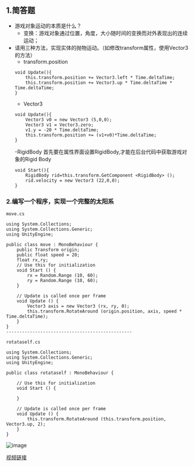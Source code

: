 ## 1.简答题

- 游戏对象运动的本质是什么？
    - 变换：游戏对象通过位置，角度，大小随时间的变换而对外表现出的连续运动；
- 请用三种方法，实现实体的抛物运动。（如修改transform属性，使用Vector3的方法）
    - transform.position
    ```  
    void Update(){
        this.transform.position += Vector3.left * Time.deltaTime;
        this.transform.position += Vector3.up * Time.deltaTime * Time.deltaTime;
    }
    ```
    - Vector3
    ```
    void Update(){
        Vector3 v0 = new Vector3 (5,0,0);
        Vector3 v1 = Vector3.zero;
        v1.y = -20 * Time.deltaTime;
        this.transform.position += (v1+v0)*Time.deltaTime;
    }
    ```
    -RigidBody
    首先要在属性界面设置RigidBody,才能在后台代码中获取游戏对象的Rigid Body
    ```
    void Start(){
        RigidBody rid=this.transform.GetComponent <RigidBody> ();
        rid.velocity = new Vector3 (22,0,0);
    }

### 2.编写一个程序，实现一个完整的太阳系

```
move.cs

using System.Collections;
using System.Collections.Generic;
using UnityEngine;

public class move : MonoBehaviour {
	public Transform origin;
	public float speed = 20;
	float rx,ry;
	// Use this for initialization
	void Start () {
		rx = Random.Range (10, 60);
		ry = Random.Range (10, 60);
	}
	
	// Update is called once per frame
	void Update () {
		Vector3 axis = new Vector3 (rx, ry, 0);
		this.transform.RotateAround (origin.position, axis, speed * Time.deltaTime);
	}
}
------------------------------------------------

rotataself.cs

using System.Collections;
using System.Collections.Generic;
using UnityEngine;

public class rotataself : MonoBehaviour {

	// Use this for initialization
	void Start () {
		
	}
	
	// Update is called once per frame
	void Update () {
		this.transform.RotateAround (this.transform.position, Vector3.up, 2);
	}
}
```

![image](http://b360.photo.store.qq.com/psb?/V12TRLoM3pOvmN/691n*3.ghyjD505Epm6aNRARgBnyzJTy9xiXxpjj0A4!/c/dGgBAAAAAAAA&bo=GwSAAhsEgAIBACc!&rf=mood_app)

[视频链接](https://user.qzone.qq.com/1041461843/311/1006_b9ddb7dafd6141f092289d3187d58738)

    